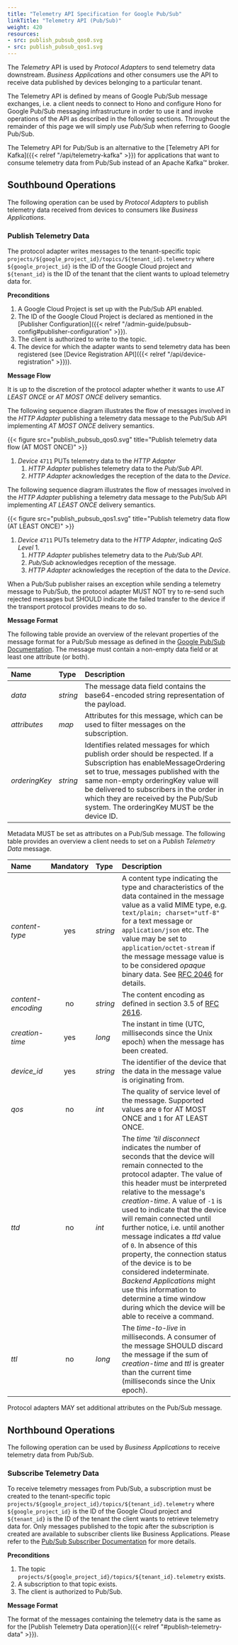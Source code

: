```yaml
---
title: "Telemetry API Specification for Google Pub/Sub"
linkTitle: "Telemetry API (Pub/Sub)"
weight: 420
resources:
- src: publish_pubsub_qos0.svg
- src: publish_pubsub_qos1.svg
---
```


The *Telemetry* API is used by *Protocol Adapters* to send telemetry data downstream.
*Business Applications* and other consumers use the API to receive data published by devices belonging to a particular
tenant.

The Telemetry API is defined by means of Google Pub/Sub message exchanges, i.e. a client needs to connect to Hono and configure
Hono for Google Pub/Sub messaging infrastructure in order to use it and invoke operations of the API as described in the following sections. Throughout the remainder of
this page we will simply use *Pub/Sub* when referring to Google Pub/Sub.

The Telemetry API for Pub/Sub is an alternative to the [Telemetry API for Kafka]({{< relref "/api/telemetry-kafka" >}})
for applications that want to consume telemetry data from Pub/Sub instead of an Apache Kafka&trade;
broker.

## Southbound Operations

The following operation can be used by *Protocol Adapters* to publish telemetry data received from devices to
consumers like *Business Applications*.

### Publish Telemetry Data

The protocol adapter writes messages to the tenant-specific topic `projects/${google_project_id}/topics/${tenant_id}.telemetry`
where `${google_project_id}` is the ID of the Google Cloud project and `${tenant_id}` is the
ID of the tenant that the client wants to upload telemetry data for.

**Preconditions**

1. A Google Cloud Project is set up with the Pub/Sub API enabled.
2. The ID of the Google Cloud Project is declared as mentioned in the [Publisher Configuration]({{< relref "/admin-guide/pubsub-config#publisher-configuration" >}}).
3. The client is authorized to write to the topic.
4. The device for which the adapter wants to send telemetry data has been registered (see
   [Device Registration API]({{< relref "/api/device-registration" >}})).

**Message Flow**

It is up to the discretion of the protocol adapter whether it wants to use *AT LEAST ONCE* or *AT MOST ONCE* delivery
semantics.

The following sequence diagram illustrates the flow of messages involved in the *HTTP Adapter* publishing a telemetry
data message to the Pub/Sub API implementing *AT MOST ONCE* delivery semantics.

{{< figure src="publish_pubsub_qos0.svg" title="Publish telemetry data flow (AT MOST ONCE)" >}}

1. *Device* `4711` PUTs telemetry data to the *HTTP Adapter*
    1. *HTTP Adapter* publishes telemetry data to the *Pub/Sub API*.
    1. *HTTP Adapter* acknowledges the reception of the data to the *Device*.

The following sequence diagram illustrates the flow of messages involved in the *HTTP Adapter* publishing a telemetry
data message to the Pub/Sub API implementing *AT LEAST ONCE* delivery semantics.

{{< figure src="publish_pubsub_qos1.svg" title="Publish telemetry data flow (AT LEAST ONCE)" >}}

1. *Device* `4711` PUTs telemetry data to the *HTTP Adapter*, indicating *QoS Level* 1.
    1. *HTTP Adapter* publishes telemetry data to the *Pub/Sub API*.
    1. *Pub/Sub* acknowledges reception of the message.
    1. *HTTP Adapter* acknowledges the reception of the data to the *Device*.

When a Pub/Sub publisher raises an exception while sending a telemetry message to Pub/Sub, the protocol adapter MUST NOT try
to re-send such rejected messages but SHOULD indicate the failed transfer to the device if the transport protocol
provides means to do so.

**Message Format**

The following table provide an overview of the relevant properties of the message format for a Pub/Sub message as defined in the
[Google Pub/Sub Documentation](https://cloud.google.com/pubsub/docs/reference/rest/v1/PubsubMessage). The message must contain a non-empty data field or at least one attribute (or both).

| Name            | Type        | Description |
| :-------------- | :---------- | :---------- |
| *data*  | *string*    | The message data field contains the base64-encoded string representation of the payload. |
| *attributes* | *map*      | Attributes for this message, which can be used to filter messages on the subscription. |
| *orderingKey* | *string*      | Identifies related messages for which publish order should be respected. If a Subscription has enableMessageOrdering set to true, messages published with the same non-empty orderingKey value will be delivered to subscribers in the order in which they are received by the Pub/Sub system. The orderingKey MUST be the device ID. |

Metadata MUST be set as attributes on a Pub/Sub message.
The following table provides an overview a client needs to set on a *Publish Telemetry Data* message.

| Name            | Mandatory       | Type        | Description |
| :-------------- | :-------------: | :---------- | :---------- |
| *content-type*  | yes             | *string*    | A content type indicating the type and characteristics of the data contained in the message value as a valid MIME type, e.g. `text/plain; charset="utf-8"` for a text message or `application/json` etc. The value may be set to `application/octet-stream` if the message message value is to be considered *opaque* binary data. See [RFC 2046](https://www.ietf.org/rfc/rfc2046.txt) for details. |
| *content-encoding* | no           | *string*    | The content encoding as defined in section 3.5 of [RFC 2616](https://www.ietf.org/rfc/rfc2616.txt). |
| *creation-time* | yes             | *long*      | The instant in time (UTC, milliseconds since the Unix epoch) when the message has been created. |
| *device_id*     | yes             | *string*    | The identifier of the device that the data in the message value is originating from. |
| *qos*           | no              | *int*       | The quality of service level of the message. Supported values are `0` for AT MOST ONCE and `1` for AT LEAST ONCE. |
| *ttd*           | no              | *int*       | The *time 'til disconnect* indicates the number of seconds that the device will remain connected to the protocol adapter. The value of this header must be interpreted relative to the message's *creation-time*. A value of `-1` is used to indicate that the device will remain connected until further notice, i.e. until another message indicates a *ttd* value of `0`. In absence of this property, the connection status of the device is to be considered indeterminate. *Backend Applications* might use this information to determine a time window during which the device will be able to receive a command. |
| *ttl*           | no              | *long*      | The *time-to-live* in milliseconds. A consumer of the message SHOULD discard the message if the sum of *creation-time* and *ttl* is greater than the current time (milliseconds since the Unix epoch). |

Protocol adapters MAY set additional attributes on the Pub/Sub message.

## Northbound Operations

The following operation can be used by *Business Applications* to receive telemetry data from Pub/Sub.

### Subscribe Telemetry Data

To receive telemetry messages from Pub/Sub, a subscription must be created to the tenant-specific topic `projects/${google_project_id}/topics/${tenant_id}.telemetry`
where `${google_project_id}` is the ID of the Google Cloud project and `${tenant_id}` is the ID of the tenant the client wants to retrieve telemetry data for. Only messages published
to the topic after the subscription is created are available to subscriber clients like Business Applications. Please refer to the
[Pub/Sub Subscriber Documentation](https://cloud.google.com/pubsub/docs/subscriber) for more details.

**Preconditions**

1. The topic `projects/${google_project_id}/topics/${tenant_id}.telemetry` exists.
2. A subscription to that topic exists.
3. The client is authorized to Pub/Sub.

**Message Format**

The format of the messages containing the telemetry data is the same as for the
[Publish Telemetry Data operation]({{< relref "#publish-telemetry-data" >}}).